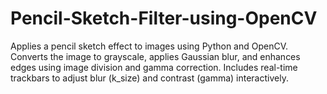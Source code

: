 # Pencil-Sketch-Filter-using-OpenCV
Applies a pencil sketch effect to images using Python and OpenCV. Converts the image to grayscale, applies Gaussian blur, and enhances edges using image division and gamma correction. Includes real-time trackbars to adjust blur (k_size) and contrast (gamma) interactively.
